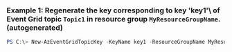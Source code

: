 ### Example 1: Regenerate the key corresponding to key \'key1'\ of Event Grid topic `Topic1` in resource group `MyResourceGroupName`. (autogenerated)
```powershell
PS C:\> New-AzEventGridTopicKey -KeyName key1 -ResourceGroupName MyResourceGroupName -TopicName Topic1
```

